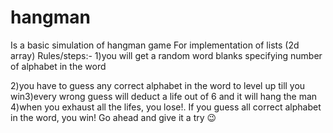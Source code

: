 # hangman
Is a basic simulation of hangman game
For implementation of lists (2d array)
Rules/steps:-
1)you will get a random word blanks specifying number of alphabet in the word

2)you have to guess any correct alphabet in the word to level up till you win3)every wrong guess will deduct a life out of 6 and it will hang the man
4)when you exhaust all the lifes, you lose!. If you guess all correct alphabet in the word, you win! 
Go ahead and give it a try 😉
